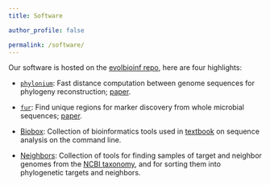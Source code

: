 ```yaml
---
title: Software

author_profile: false

permalink: /software/
---
```


Our software is hosted on the [evolbioinf
repo](https://github.com/evolbioinf), here are four highlights:

+ [`phylonium`](https://github.com/EvolBioInf/phylonium): Fast
distance computation between genome sequences for phylogeny
reconstruction;
[paper](https://academic.oup.com/bioinformatics/article/36/7/2040/5650408?login=true).

+ [`fur`](https://github.com/EvolBioInf/fur): Find unique regions for marker discovery from whole
microbial sequences;
[paper](https://academic.oup.com/bioinformaticsadvances/article/4/1/vbae113/7721998).

+ [Biobox](https://github.com/EvolBioInf/biobox): Collection of
bioinformatics tools used in
[textbook](https://link.springer.com/book/10.1007/978-3-031-20414-2)
on sequence analysis on the command line.

+ [Neighbors](https://github.com/evolbioinf/neighbors): Collection of
  tools for finding samples of target and neighbor genomes from the
  [NCBI taxonomy](https://www.ncbi.nlm.nih.gov/taxonomy), and for
  sorting them into phylogenetic targets and neighbors.
